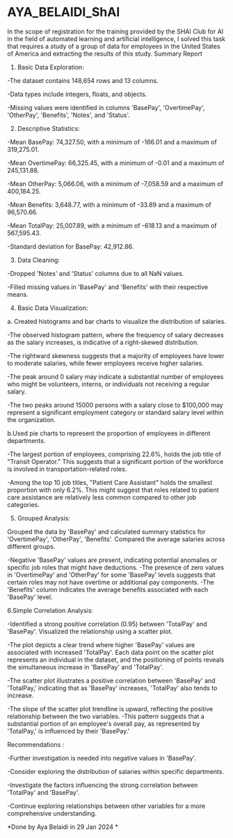 # AYA_BELAIDI_ShAI
In the scope of registration for the training provided by the SHAI Club for AI in the field of automated learning and artificial intelligence, I solved this task that requires a study of a group of data for employees in the United States of America and extracting the results of this study.
Summary Report
1. Basic Data Exploration:

-The dataset contains 148,654 rows and 13 columns.

-Data types include integers, floats, and objects.

-Missing values were identified in columns 'BasePay', 'OvertimePay', 'OtherPay', 'Benefits', 'Notes', and 'Status'.

2. Descriptive Statistics:

-Mean BasePay: 74,327.50, with a minimum of -166.01 and a maximum of 319,275.01.

-Mean OvertimePay: 66,325.45, with a minimum of -0.01 and a maximum of 245,131.88.

-Mean OtherPay: 5,066.06, with a minimum of -7,058.59 and a maximum of 400,184.25.

-Mean Benefits: 3,648.77, with a minimum of -33.89 and a maximum of 96,570.66.

-Mean TotalPay: 25,007.89, with a minimum of -618.13 and a maximum of 567,595.43.

-Standard deviation for BasePay: 42,912.86.

3. Data Cleaning:

-Dropped 'Notes' and 'Status' columns due to all NaN values.

-Filled missing values in 'BasePay' and 'Benefits' with their respective means.

4. Basic Data Visualization:

a. Created histograms and bar charts to visualize the distribution of salaries.

-The observed histogram pattern, where the frequency of salary decreases as the salary increases, is indicative of a right-skewed distribution.

-The rightward skewness suggests that a majority of employees have lower to moderate salaries, while fewer employees receive higher salaries.

-The peak around 0 salary may indicate a substantial number of employees who might be volunteers, interns, or individuals not receiving a regular salary.

-The two peaks around 15000 persons with a salary close to $100,000 may represent a significant employment category or standard salary level within the organization.

b.Used pie charts to represent the proportion of employees in different departments.

-The largest portion of employees, comprising 22.6%, holds the job title of "Transit Operator." This suggests that a significant portion of the workforce is involved in transportation-related roles.

-Among the top 10 job titles, "Patient Care Assistant" holds the smallest proportion with only 6.2%. This might suggest that roles related to patient care assistance are relatively less common compared to other job categories.

5. Grouped Analysis:

Grouped the data by 'BasePay' and calculated summary statistics for 'OvertimePay', 'OtherPay', 'Benefits'. Compared the average salaries across different groups.

-Negative 'BasePay' values are present, indicating potential anomalies or specific job roles that might have deductions. -The presence of zero values in 'OvertimePay' and 'OtherPay' for some 'BasePay' levels suggests that certain roles may not have overtime or additional pay components. -The 'Benefits' column indicates the average benefits associated with each 'BasePay' level.

6.Simple Correlation Analysis:

-Identified a strong positive correlation (0.95) between 'TotalPay' and 'BasePay'. Visualized the relationship using a scatter plot.

-The plot depicts a clear trend where higher 'BasePay' values are associated with increased 'TotalPay'. Each data point on the scatter plot represents an individual in the dataset, and the positioning of points reveals the simultaneous increase in 'BasePay' and 'TotalPay'.

-The scatter plot illustrates a positive correlation between 'BasePay' and 'TotalPay,' indicating that as 'BasePay' increases, 'TotalPay' also tends to increase.

-The slope of the scatter plot trendline is upward, reflecting the positive relationship between the two variables. -This pattern suggests that a substantial portion of an employee's overall pay, as represented by 'TotalPay,' is influenced by their 'BasePay.'

Recommendations :

-Further investigation is needed into negative values in 'BasePay'.

-Consider exploring the distribution of salaries within specific departments.

-Investigate the factors influencing the strong correlation between 'TotalPay' and 'BasePay'.

-Continue exploring relationships between other variables for a more comprehensive understanding.

*Done by Aya Belaidi in 29 Jan 2024 *
